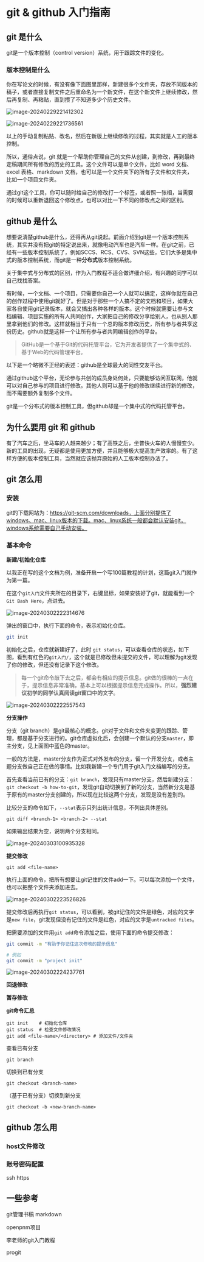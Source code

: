 # git & github 入门指南

## git 是什么

git是一个版本控制（control version）系统，用于跟踪文件的变化。

### 版本控制是什么

你在写论文的时候，有没有像下面图里那样，新建很多个文件夹，存放不同版本的稿子，或者直接复制文件之后重命名为一个新文件，在这个新文件上继续修改，然后再复制、再粘贴，直到攒了不知道多少个历史文件。

![image-20240229221412302](git入门.assets/image-20240229221412302.png)

![image-20240229221736561](git入门.assets/image-20240229221736561.png)

以上的手动复制粘贴、改名，然后在新版上继续修改的过程，其实就是人工的版本控制。

所以，通俗点说，git 就是一个帮助你管理自己的文件从创建，到修改，再到最终定稿期间所有修改的历史的工具。这个文件可以是单个文件，比如 word 文档、excel 表格、markdown 文档，也可以是一个文件夹下的所有子文件和文件夹，比如一个项目文件夹。

通过git这个工具，你可以随时给自己的修改打一个标签，或者照一张相，当需要的时候可以重新退回这个修改点，也可以对比一下不同的修改点之间的区别。

## github 是什么

想要说清楚github是什么，还得再从git说起。前面介绍到git是一个版本控制系统，其实并没有把git的特定说出来，就像电动汽车也是汽车一样。在git之前，已经有一些版本控制系统了，例如SCCS、RCS、CVS、SVN这些，它们大多是集中式的版本控制系统，而git是一种**分布式**版本控制系统。

关于集中式与分布式的区别，作为入门教程不适合做详细介绍，有兴趣的同学可以自己找找答案。

有时候，一个文档、一个项目，只需要你自己一个人就可以搞定，这样你就在自己的创作过程中使用git就好了。但是对于那些一个人搞不定的文档和项目，如果大家各自使用git记录版本，就会又搞出各种各样的版本。这个时候就需要让参与文档编辑、项目实施的所有人共同创作，大家把自己的修改分享给别人，也从别人那里拿到他们的修改。这样就相当于只有一个总的版本修改历史，所有参与者共享这份历史。github就是这样一个让所有参与者共同编辑创作的平台。

> GitHub是一个基于Git的代码托管平台，它为开发者提供了一个集中式的、基于Web的代码管理平台。

以下是一个略微不正经的表述：github是全球最大的同性交友平台。

通过github这个平台，无论参与共创的成员身处何处，只要能够访问互联网，他就可以对自己参与的项目进行修改。其他人则可以基于他的修改继续进行新的修改，而不需要额外复制多个文件。

git是一个分布式的版本控制工具，但github却是一个集中式的代码托管平台。

## 为什么要用 git 和 github

有了汽车之后，坐马车的人越来越少；有了高铁之后，坐普快火车的人慢慢变少。新的工具的出现，无疑都是使用更加方便，并且能够极大提高生产效率的。有了这样方便的版本控制工具，当然就应该抛弃原始的人工版本控制办法了。

## git 怎么用

### 安装

git的下载网站为：https://git-scm.com/downloads，上面分别提供了windows、mac、linux版本的下载。mac、linux系统一般都会默认安装git，windows系统需要自己手动安装。

### 基本命令

**新建/初始化仓库**

以我正在写的这个文档为例，准备开启一个写100篇教程的计划，这篇git入门就作为第一篇。

在这个`git入门`文件夹所在的目录下，右键鼠标，如果安装好了git，就能看到一个`Git Bash Here`，点进去。

![image-20240302222314676](git入门.assets/image-20240302222314676.png)

弹出的窗口中，执行下面的命令，表示初始化仓库。

```bash
git init
```

初始化之后，仓库就新建好了，此时 `git status`，可以查看仓库的状态，如下图，看到有红色的`git入门/`，这个就是已修改但未提交的文件，可以理解为git发现了你的修改，但还没有记录下这个修改。

>   每一个git命令敲下去之后，都会有相应的提示信息。git做的很棒的一点在于，提示信息非常准确，基本上可以根据提示信息完成操作。所以，**强烈建议初学的同学认真阅读git窗口中的文字**。

![image-20240302222557543](git入门.assets/image-20240302222557543.png)

**分支操作**

分支（git branch）是git最核心的概念。git对于文件和文件夹变更的跟踪、管理，都是基于分支进行的。git仓库虚拟化后，会创建一个默认的分支`master`，即主分支，见上面图中蓝色的master。

一般的方法是，master分支作为正式对外发布的分支，留一个开发分支，或者主题分支做自己正在做的事情。比如我新建一个专门用于git入门文档编写的分支。

首先查看当前已有的分支：`git branch`，发现只有master分支，然后新建分支：`git checkout -b how-to-git`，发现git自动切换到了新的分支，当然新分支是基于原有的master分支创建的，所以现在比较这两个分支，发现是没有差别的。

比较分支的命令如下，`--stat`表示只列出统计信息，不列出具体差别。

```
git diff <branch-1> <branch-2> --stat
```

如果输出结果为空，说明两个分支相同。

![image-20240303100935328](git入门.assets/image-20240303100935328.png)



**提交修改**

```
git add <file-name>
```

执行上面的命令，把所有想要让git记住的文件add一下。可以每次添加一个文件，也可以把整个文件夹添加进去。

![image-20240302223526826](git入门.assets/image-20240302223526826.png)

提交修改后再执行`git status`，可以看到，被git记住的文件是绿色，对应的文字是`new file`，git发现但没有记住的文件是红色，对应的文字是`untracked files`。

把需要添加的文件用`git add`命令添加之后，使用下面的命令提交修改：

```bash
git commit -m "有助于你记住这次修改的提示信息"

# 例如
git commit -m "project init"
```



![image-20240302224237761](git入门.assets/image-20240302224237761.png)



**回退修改**

**暂存修改**

**git命令汇总**

```
git init    # 初始化仓库
git status  # 检查文件修改情况
git add <file-name>/<directory> # 添加文件/文件夹
```

查看已有分支

```
git branch
```

切换到已有分支

```
git checkout <branch-name>
```



（基于已有分支）切换到新分支

```
git checkout -b <new-branch-name>
```



## github 怎么用

### host文件修改

### 账号密码配置

ssh https



## 一些参考

git管理书稿 markdown

openpnm项目

李老师的git入门教程

progit

